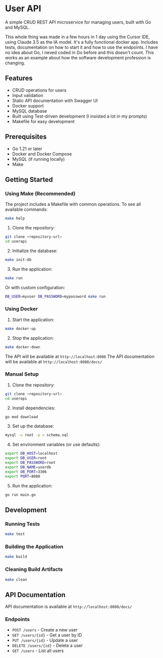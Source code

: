 # User API

A simple CRUD REST API microservice for managing users, built with Go and MySQL.

This whole thing was made in a few hours in 1 day using the Cursor IDE, using Claude 3.5 as the IA model.
It's a fully functional docker app. Includes tests, documentation on how to start it and how to use the endpoints.
I have no idea about Go, I neved coded in Go before and this doesn't count.
This works as an example about how the software development profession is changing.

## Features

- CRUD operations for users
- Input validation
- Static API documentation with Swagger UI
- Docker support
- MySQL database
- Built using Test-driven development (I insisted a lot in my prompts)
- Makefile for easy development

## Prerequisites

- Go 1.21 or later
- Docker and Docker Compose
- MySQL (if running locally)
- Make

## Getting Started

### Using Make (Recommended)

The project includes a Makefile with common operations. To see all available commands:
```bash
make help
```

1. Clone the repository:
```bash
git clone <repository-url>
cd userapi
```

2. Initialize the database:
```bash
make init-db
```

3. Run the application:
```bash
make run
```

Or with custom configuration:
```bash
DB_USER=myuser DB_PASSWORD=mypassword make run
```

### Using Docker

1. Start the application:
```bash
make docker-up
```

2. Stop the application:
```bash
make docker-down
```

The API will be available at `http://localhost:8080`
The API documentation will be available at `http://localhost:8080/docs/`

### Manual Setup

1. Clone the repository:
```bash
git clone <repository-url>
cd userapi
```

2. Install dependencies:
```bash
go mod download
```

3. Set up the database:
```bash
mysql -u root -p < schema.sql
```

4. Set environment variables (or use defaults):
```bash
export DB_HOST=localhost
export DB_USER=root
export DB_PASSWORD=root
export DB_NAME=userdb
export DB_PORT=3306
export PORT=8080
```

5. Run the application:
```bash
go run main.go
```

## Development

### Running Tests
```bash
make test
```

### Building the Application
```bash
make build
```

### Cleaning Build Artifacts
```bash
make clean
```

## API Documentation

API documentation is available at `http://localhost:8080/docs/`

### Endpoints

- `POST /users` - Create a new user
- `GET /users/{id}` - Get a user by ID
- `PUT /users/{id}` - Update a user
- `DELETE /users/{id}` - Delete a user
- `GET /users` - List all users

